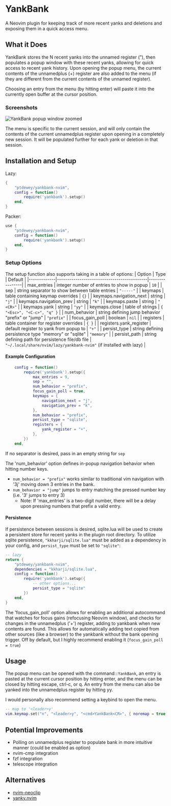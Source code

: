 # YankBank

A Neovim plugin for keeping track of more recent yanks and deletions and exposing them in a quick access menu.

## What it Does

YankBank stores the N recent yanks into the unnamed register ("), then populates a popup window with these recent yanks, allowing for quick access to recent yank history.
Upon opening the popup menu, the current contents of the unnamedplus (+) register are also added to the menu (if they are different from the current contents of the unnamed register).

Choosing an entry from the menu (by hitting enter) will paste it into the currently open buffer at the cursor position.

### Screenshots

![YankBank popup window zoomed](assets/screenshot-2.png)

The menu is specific to the current session, and will only contain the contents of the current unnamedplus register upon opening in a completely new session.
It will be populated further for each yank or deletion in that session.

## Installation and Setup

Lazy:
```lua
{
    "ptdewey/yankbank-nvim",
    config = function()
        require('yankbank').setup()
    end,
}
```

Packer:
```lua
use {
    "ptdewey/yankbank-nvim",
    config = function()
        require('yankbank').setup()
    end,
}
```

### Setup Options

The setup function also supports taking in a table of options:
| Option | Type | Default |
|-------------|--------------------------------------------|----------------|
| max_entries | integer number of entries to show in popup | `10` |
| sep | string separator to show between table entries | `"-----"` |
| keymaps | table containing keymap overrides | `{}` |
| keymaps.navigation_next | string | `"j"` |
| keymaps.navigation_prev | string | `"k"` |
| keymaps.paste | string | `"<CR>"` |
| keymaps.yank | string | `"yy"` |
| keymaps.close | table of strings | `{ "<Esc>", "<C-c>", "q" }` |
| num_behavior | string defining jump behavior "prefix" or "jump" | `"prefix"` |
| focus_gain_poll | boolean | `nil` |
| registers | table container for register overrides | `{ }` |
| registers.yank_register | default register to yank from popup to | `"+"` |
| persist_type | string defining persistence type "memory" or "sqlite" | `"memory"` |
| persist_path | string defining path for persistence file/db file | `"~/.local/share/nvim/lazy/yankbank-nvim"` (if installed with lazy) |


#### Example Configuration

```lua
    config = function()
        require('yankbank').setup({
            max_entries = 9,
            sep = "",
            num_behavior = "prefix",
            focus_gain_poll = true,
            keymaps = {
                navigation_next = "j",
                navigation_prev = "k",
            },
            num_behavior = "prefix",
            persist_type = "sqlite",
            registers = {
                yank_register = "+",
            },
        })
    end,
```

If no separator is desired, pass in an empty string for `sep`

The 'num_behavior' option defines in-popup navigation behavior when hitting number keys.
- `num_behavior = "prefix"` works similar to traditional vim navigation with '3j' moving down 3 entries in the bank.
- `num_behavior = "jump"` jumps to entry matching the pressed number key (i.e. '3' jumps to entry 3)
    - Note: If 'max_entries' is a two-digit number, there will be a delay upon pressing numbers that prefix a valid entry.

#### Persistence
If persistence between sessions is desired, sqlite.lua will be used to create a persistent store for recent yanks in the plugin root directory.
To utilize sqlite persistence, `"kkharji/sqlite.lua"` must be added as a dependency in your config, and `persist_type` must be set to `"sqlite"`:

```lua
-- lazy
return {
    "ptdewey/yankbank-nvim",
    dependencies = "kkharji/sqlite.lua",
    config = function()
        require('yankbank').setup({
            -- other options...
            persist_type = "sqlite"
        })
    end,
}
```

The 'focus_gain_poll' option allows for enabling an additional autocommand that watches for focus gains (refocusing Neovim window), and checks for changes in the unnamedplus ('+') register, adding to yankbank when new contents are found. This allows for automatically adding text copied from other sources (like a browser) to the yankbank without the bank opening trigger. Off by default, but I highly recommend enabling it (`focus_gain_poll = true`)

## Usage

The popup menu can be opened with the command:`:YankBank`, an entry is pasted at the current cursor position by hitting enter, and the menu can be closed by hitting escape, ctrl-c, or q.
An entry from the menu can also be yanked into the unnamedplus register by hitting yy.

I would personally also recommend setting a keybind to open the menu.
```lua
-- map to '<leader>y'
vim.keymap.set("n", "<leader>y", "<cmd>YankBank<CR>", { noremap = true })
```


## Potential Improvements
- Polling on unnamedplus register to populate bank in more intuitive manner (could be enabled as option)
- nvim-cmp integration
- fzf integration
- telescope integration

## Alternatives

- [nvim-neoclip](https://github.com/AckslD/nvim-neoclip.lua)
- [yanky.nvim](https://github.com/gbprod/yanky.nvim)
